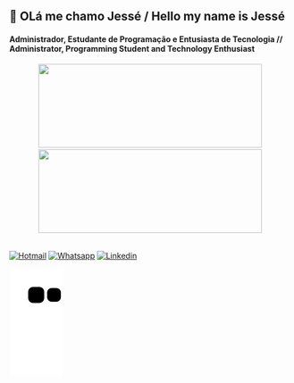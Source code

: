 ## 👋 OLá me chamo Jessé / Hello my name is Jessé
#### Administrador, Estudante de Programação e Entusiasta de Tecnologia // Administrator, Programming Student and Technology Enthusiast
<div align="center">
  <a href="https://github.com/Jesselima22">
  <img  justify-content="space-evenly" align-itens="center" width="400" height="150em" src="https://github-readme-stats.vercel.app/api?username=Jesselima22&show_icons=true&theme=merko&include_all_commits=true&count_private=true"/><img  justify-content="space-evenly" align-itens="center" width="400" height="150em" src="https://github-readme-stats.vercel.app/api/top-langs/?username=AndersonPort&layout=compact&langs_count=7&theme=merko"/>
</div>
  
  ##
 
<div> 
    
  [![Hotmail](https://img.shields.io/badge/-Hotmail-c14438?style=flat&logo=Gmail&logoColor=white)](mailto:jsslima22@hotmail.com)
  [![Whatsapp](https://img.shields.io/badge/-Whatsapp-4CA143?style=flat&labelColor=4CA143&logo=whatsapp&logoColor=white)](https://api.whatsapp.com/send?phone=5588992044759)
  [![Linkedin](https://img.shields.io/badge/-LinkedIn-blue?style=flat&logo=Linkedin&logoColor=white)](www.linkedin.com/in/jessé-lima-112655116)
 
  ![Snake animation](https://github.com/rafaballerini/rafaballerini/blob/output/github-contribution-grid-snake.svg)
 
</div>

